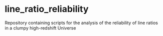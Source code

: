 # line_ratio_reliability
Repository containing scripts for the analysis of the reliability of line ratios in a clumpy high-redshift Universe
